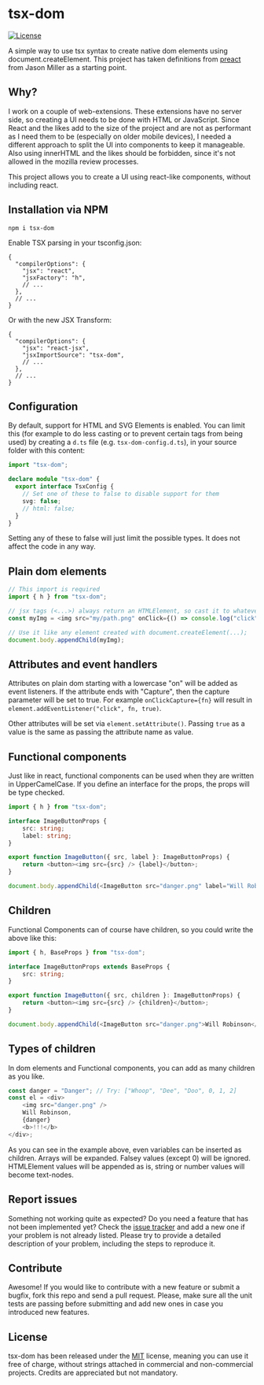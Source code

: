 # tsx-dom

[![License](https://img.shields.io/badge/License-MIT-blue.svg)](https://github.com/Lusito/tsx-dom/blob/master/LICENSE)

A simple way to use tsx syntax to create native dom elements using document.createElement.
This project has taken definitions from [preact](https://github.com/developit/preact) from Jason Miller as a starting point.

## Why?

I work on a couple of web-extensions. These extensions have no server side, so creating a UI needs to be done with HTML or JavaScript. Since React and the likes add to the size of the project and are not as performant as I need them to be (especially on older mobile devices), I needed a different approach to split the UI into components to keep it manageable.
Also using innerHTML and the likes should be forbidden, since it's not allowed in the mozilla review processes.

This project allows you to create a UI using react-like components, without including react.

## Installation via NPM

`npm i tsx-dom`

Enable TSX parsing in your tsconfig.json:

```jsonc
{
  "compilerOptions": {
    "jsx": "react",
    "jsxFactory": "h",
    // ...
  },
  // ...
}
```

Or with the new JSX Transform:

```jsonc
{
  "compilerOptions": {
    "jsx": "react-jsx",
    "jsxImportSource": "tsx-dom",
    // ...
  },
  // ...
}
```

## Configuration

By default, support for HTML and SVG Elements is enabled. You can limit this
(for example to do less casting or to prevent certain tags from being used)
by creating a `d.ts` file (e.g. `tsx-dom-config.d.ts`), in your source folder with this content:

```ts
import "tsx-dom";

declare module "tsx-dom" {
  export interface TsxConfig {
    // Set one of these to false to disable support for them
    svg: false;
    // html: false;
  }
}
```

Setting any of these to false will just limit the possible types. It does not affect the code in any way.

## Plain dom elements

```TypeScript
// This import is required
import { h } from "tsx-dom";

// jsx tags (<...>) always return an HTMLElement, so cast it to whatever type you need
const myImg = <img src="my/path.png" onClick={() => console.log("click")} /> as HTMLImageElement;

// Use it like any element created with document.createElement(...);
document.body.appendChild(myImg);
```

## Attributes and event handlers

Attributes on plain dom starting with a lowercase "on" will be added as event listeners. If the attribute ends with "Capture", then the capture parameter will be set to true. For example `onClickCapture={fn}` will result in `element.addEventListener("click", fn, true)`.

Other attributes will be set via `element.setAttribute()`. Passing `true` as a value is the same as passing the attribute name as value.

## Functional components

Just like in react, functional components can be used when they are written in UpperCamelCase.
If you define an interface for the props, the props will be type checked.

```TypeScript
import { h } from "tsx-dom";

interface ImageButtonProps {
    src: string;
    label: string;
}

export function ImageButton({ src, label }: ImageButtonProps) {
    return <button><img src={src} /> {label}</button>;
}

document.body.appendChild(<ImageButton src="danger.png" label="Will Robinson"/>);
```

## Children

Functional Components can of course have children, so you could write the above like this:

```TypeScript
import { h, BaseProps } from "tsx-dom";

interface ImageButtonProps extends BaseProps {
    src: string;
}

export function ImageButton({ src, children }: ImageButtonProps) {
    return <button><img src={src} /> {children}</button>;
}

document.body.appendChild(<ImageButton src="danger.png">Will Robinson</ImageButton>);
```

## Types of children

In dom elements and Functional components, you can add as many children as you like.

```TypeScript
const danger = "Danger"; // Try: ["Whoop", "Dee", "Doo", 0, 1, 2]
const el = <div>
    <img src="danger.png" />
    Will Robinson,
    {danger}
    <b>!!!</b>
</div>;
```

As you can see in the example above, even variables can be inserted as children. Arrays will be expanded. Falsey values (except 0) will be ignored. HTMLElement values will be appended as is, string or number values will become text-nodes.

## Report issues

Something not working quite as expected? Do you need a feature that has not been implemented yet? Check the [issue tracker](https://github.com/Lusito/tsx-dom/issues) and add a new one if your problem is not already listed. Please try to provide a detailed description of your problem, including the steps to reproduce it.

## Contribute

Awesome! If you would like to contribute with a new feature or submit a bugfix, fork this repo and send a pull request. Please, make sure all the unit tests are passing before submitting and add new ones in case you introduced new features.

## License

tsx-dom has been released under the [MIT](https://github.com/Lusito/tsx-dom/blob/master/LICENSE) license, meaning you
can use it free of charge, without strings attached in commercial and non-commercial projects. Credits are appreciated but not mandatory.
